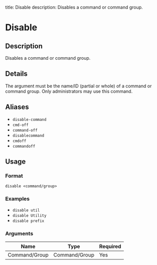 title: Disable
description: Disables a command or command group.

# Disable

## Description

Disables a command or command group.

## Details

The argument must be the name/ID (partial or whole) of a command or command group. Only administrators may use this command.

## Aliases

* `disable-command`
* `cmd-off`
* `command-off`
* `disablecommand`
* `cmdoff`
* `commandoff`

## Usage

### Format

`disable <command/group>`

### Examples

* `disable util`
* `disable Utility`
* `disable prefix`

### Arguments

| Name          | Type          | Required |
|---------------|---------------|----------|
| Command/Group | Command/Group | Yes      |
